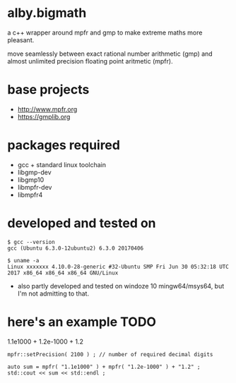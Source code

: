 # alby.bigmath

a c++ wrapper around mpfr and gmp to make extreme maths more pleasant.

move seamlessly between exact rational number arithmetic (gmp) and almost unlimited precision floating point aritmetic (mpfr).


# base projects

* http://www.mpfr.org
* https://gmplib.org


# packages required

* gcc + standard linux toolchain
* libgmp-dev
* libgmp10
* libmpfr-dev
* libmpfr4


# developed and tested on

```
$ gcc --version
gcc (Ubuntu 6.3.0-12ubuntu2) 6.3.0 20170406
```

```
$ uname -a
Linux xxxxxxx 4.10.0-28-generic #32-Ubuntu SMP Fri Jun 30 05:32:18 UTC 2017 x86_64 x86_64 x86_64 GNU/Linux
```

* also partly developed and tested on windoze 10 mingw64/msys64, but I'm not admitting to that.


# here's an example TODO


1.1e1000 + 1.2e-1000 + 1.2 

```
mpfr::setPrecision( 2100 ) ; // number of required decimal digits

auto sum = mpfr( "1.1e1000" ) + mpfr( "1.2e-1000" ) + "1.2" ;
std::cout << sum << std::endl ;

```